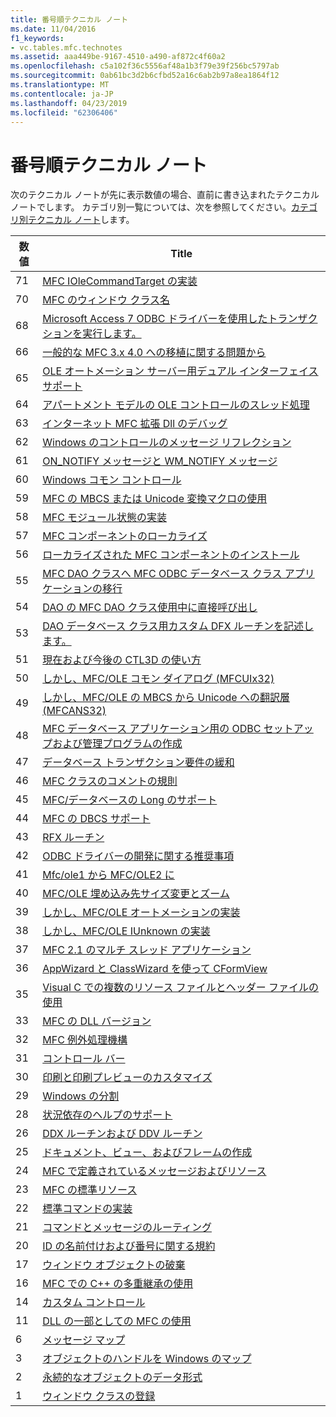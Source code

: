 ```yaml
---
title: 番号順テクニカル ノート
ms.date: 11/04/2016
f1_keywords:
- vc.tables.mfc.technotes
ms.assetid: aaa449be-9167-4510-a490-af872c4f60a2
ms.openlocfilehash: c5a102f36c5556af48a1b3f79e39f256bc5797ab
ms.sourcegitcommit: 0ab61bc3d2b6cfbd52a16c6ab2b97a8ea1864f12
ms.translationtype: MT
ms.contentlocale: ja-JP
ms.lasthandoff: 04/23/2019
ms.locfileid: "62306406"
---
```

# <a name="technical-notes-by-number"></a>番号順テクニカル ノート

次のテクニカル ノートが先に表示数値の場合、直前に書き込まれたテクニカル ノートでします。 カテゴリ別一覧については、次を参照してください。[カテゴリ別テクニカル ノート](../mfc/technical-notes-by-category.md)します。

|数値|Title|
|------------|-----------|
|71|[MFC IOleCommandTarget の実装](../mfc/tn071-mfc-iolecommandtarget-implementation.md)|
|70|[MFC のウィンドウ クラス名](../mfc/tn070-mfc-window-class-names.md)|
|68|[Microsoft Access 7 ODBC ドライバーを使用したトランザクションを実行します。](../mfc/tn068-performing-transactions-with-the-microsoft-access-7-odbc-driver.md)|
|66|[一般的な MFC 3.x 4.0 への移植に関する問題から](../mfc/tn066-common-mfc-3-x-to-4-0-porting-issues.md)|
|65|[OLE オートメーション サーバー用デュアル インターフェイス サポート](../mfc/tn065-dual-interface-support-for-ole-automation-servers.md)|
|64|[アパートメント モデルの OLE コントロールのスレッド処理](../mfc/tn064-apartment-model-threading-in-activex-controls.md)|
|63|[インターネット MFC 拡張 Dll のデバッグ](../mfc/tn063-debugging-internet-extension-dlls.md)|
|62|[Windows のコントロールのメッセージ リフレクション](../mfc/tn062-message-reflection-for-windows-controls.md)|
|61|[ON_NOTIFY メッセージと WM_NOTIFY メッセージ](../mfc/tn061-on-notify-and-wm-notify-messages.md)|
|60|[Windows コモン コントロール](../mfc/tn060-the-new-windows-common-controls.md)|
|59|[MFC の MBCS または Unicode 変換マクロの使用](../mfc/tn059-using-mfc-mbcs-unicode-conversion-macros.md)|
|58|[MFC モジュール状態の実装](../mfc/tn058-mfc-module-state-implementation.md)|
|57|[MFC コンポーネントのローカライズ](../mfc/tn057-localization-of-mfc-components.md)|
|56|[ローカライズされた MFC コンポーネントのインストール](../mfc/tn056-installation-of-localized-mfc-components.md)|
|55|[MFC DAO クラスへ MFC ODBC データベース クラス アプリケーションの移行](../mfc/tn055-migrating-mfc-odbc-database-class-applications-to-mfc-dao-classes.md)|
|54|[DAO の MFC DAO クラス使用中に直接呼び出し](../mfc/tn054-calling-dao-directly-while-using-mfc-dao-classes.md)|
|53|[DAO データベース クラス用カスタム DFX ルーチンを記述します。](../mfc/tn053-custom-dfx-routines-for-dao-database-classes.md)|
|51|[現在および今後の CTL3D の使い方](../mfc/tn051-using-ctl3d-now-and-in-the-future.md)|
|50|[しかし、MFC/OLE コモン ダイアログ (MFCUIx32)](../mfc/tn050-mfc-ole-common-dialogs-mfcuix32.md)|
|49|[しかし、MFC/OLE の MBCS から Unicode への翻訳層 (MFCANS32)](../mfc/tn049-mfc-ole-mbcs-to-unicode-translation-layer-mfcans32.md)|
|48|[MFC データベース アプリケーション用の ODBC セットアップおよび管理プログラムの作成](../mfc/tn048-writing-odbc-setup-and-administration-programs.md)|
|47|[データベース トランザクション要件の緩和](../mfc/tn047-relaxing-database-transaction-requirements.md)|
|46|[MFC クラスのコメントの規則](../mfc/tn046-commenting-conventions-for-the-mfc-classes.md)|
|45|[MFC/データベースの Long のサポート](../mfc/tn045-mfc-database-support-for-long-varchar-varbinary.md)|
|44|[MFC の DBCS サポート](../mfc/tn044-mfc-support-for-dbcs.md)|
|43|[RFX ルーチン](../mfc/tn043-rfx-routines.md)|
|42|[ODBC ドライバーの開発に関する推奨事項](../mfc/tn042-odbc-driver-developer-recommendations.md)|
|41|[Mfc/ole1 から MFC/OLE2 に](../mfc/tn041-mfc-ole1-migration-to-mfc-ole-2.md)|
|40|[MFC/OLE 埋め込み先サイズ変更とズーム](../mfc/tn040-mfc-ole-in-place-resizing-and-zooming.md)|
|39|[しかし、MFC/OLE オートメーションの実装](../mfc/tn039-mfc-ole-automation-implementation.md)|
|38|[しかし、MFC/OLE IUnknown の実装](../mfc/tn038-mfc-ole-iunknown-implementation.md)|
|37|[MFC 2.1 のマルチ スレッド アプリケーション](../mfc/tn037-multithreaded-mfc-2-1-applications.md)|
|36|[AppWizard と ClassWizard を使って CFormView](../mfc/tn036-using-cformview-with-appwizard-and-classwizard.md)|
|35|[Visual C での複数のリソース ファイルとヘッダー ファイルの使用](../mfc/tn035-using-multiple-resource-files-and-header-files-with-visual-cpp.md)|
|33|[MFC の DLL バージョン](../mfc/tn033-dll-version-of-mfc.md)|
|32|[MFC 例外処理機構](../mfc/tn032-mfc-exception-mechanism.md)|
|31|[コントロール バー](../mfc/tn031-control-bars.md)|
|30|[印刷と印刷プレビューのカスタマイズ](../mfc/tn030-customizing-printing-and-print-preview.md)|
|29|[Windows の分割](../mfc/tn029-splitter-windows.md)|
|28|[状況依存のヘルプのサポート](../mfc/tn028-context-sensitive-help-support.md)|
|26|[DDX ルーチンおよび DDV ルーチン](../mfc/tn026-ddx-and-ddv-routines.md)|
|25|[ドキュメント、ビュー、およびフレームの作成](../mfc/tn025-document-view-and-frame-creation.md)|
|24|[MFC で定義されているメッセージおよびリソース](../mfc/tn024-mfc-defined-messages-and-resources.md)|
|23|[MFC の標準リソース](../mfc/tn023-standard-mfc-resources.md)|
|22|[標準コマンドの実装](../mfc/tn022-standard-commands-implementation.md)|
|21|[コマンドとメッセージのルーティング](../mfc/tn021-command-and-message-routing.md)|
|20|[ID の名前付けおよび番号に関する規約](../mfc/tn020-id-naming-and-numbering-conventions.md)|
|17|[ウィンドウ オブジェクトの破棄](../mfc/tn017-destroying-window-objects.md)|
|16|[MFC での C++ の多重継承の使用](../mfc/tn016-using-cpp-multiple-inheritance-with-mfc.md)|
|14|[カスタム コントロール](../mfc/tn014-custom-controls.md)|
|11|[DLL の一部としての MFC の使用](../mfc/tn011-using-mfc-as-part-of-a-dll.md)|
|6|[メッセージ マップ](../mfc/tn006-message-maps.md)|
|3|[オブジェクトのハンドルを Windows のマップ](../mfc/tn003-mapping-of-windows-handles-to-objects.md)|
|2|[永続的なオブジェクトのデータ形式](../mfc/tn002-persistent-object-data-format.md)|
|1|[ウィンドウ クラスの登録](../mfc/tn001-window-class-registration.md)
